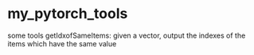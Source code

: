 # my_pytorch_tools
some tools
getIdxofSameItems: given a vector, output the indexes of the items which have the same value

